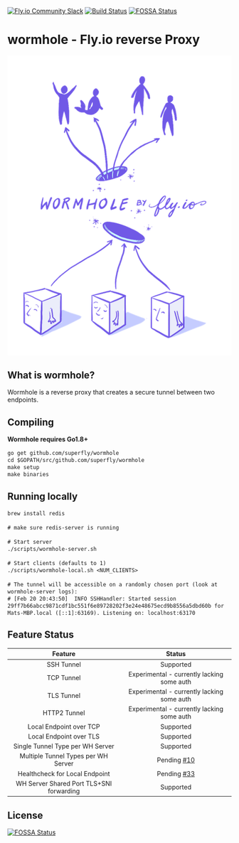 [![Fly.io Community Slack](https://fly.io/slack/badge.svg)](https://fly.io/slack/)
[![Build Status](https://travis-ci.org/superfly/wormhole.svg?branch=master)](https://travis-ci.org/superfly/wormhole)
[![FOSSA Status](https://app.fossa.io/api/projects/git%2Bgithub.com%2Fsuperfly%2Fwormhole.svg?type=shield)](https://app.fossa.io/projects/git%2Bgithub.com%2Fsuperfly%2Fwormhole?ref=badge_shield)

# wormhole - Fly.io reverse Proxy

<p align="center">
  <img src="wormhole.png">
</p>

## What is wormhole?
Wormhole is a reverse proxy that creates a secure tunnel between two endpoints.

## Compiling
**Wormhole requires Go1.8+**

    go get github.com/superfly/wormhole
    cd $GOPATH/src/github.com/superfly/wormhole
    make setup
    make binaries

## Running locally

    brew install redis

    # make sure redis-server is running

    # Start server
    ./scripts/wormhole-server.sh

    # Start clients (defaults to 1)
    ./scripts/wormhole-local.sh <NUM_CLIENTS>

    # The tunnel will be accessible on a randomly chosen port (look at wormhole-server logs):
    # [Feb 20 20:43:50]  INFO SSHHandler: Started session 29ff7b66abcc9871cdf1bc551f6e89728202f3e24e48675ecd9b8556a5dbd60b for Mats-MBP.local ([::1]:63169). Listening on: localhost:63170

## Feature Status

| Feature					| Status       |
| :-----:					| :----:       |
| SSH Tunnel					| Supported |
| TCP Tunnel					| Experimental - currently lacking some auth |
| TLS Tunnel              			| Experimental - currently lacking some auth |
| HTTP2 Tunnel            			| Experimental - currently lacking some auth |
| Local Endpoint over TCP			| Supported |
| Local Endpoint over TLS			| Supported |
| Single Tunnel Type per WH Server 		| Supported |
| Multiple Tunnel Types per WH Server 		| Pending [#10](https://github.com/superfly/wormhole/issues/10) |
| Healthcheck for Local Endpoint 		| Pending [#33](https://github.com/superfly/wormhole/issues/33) |
| WH Server Shared Port TLS+SNI forwarding 	| Supported |


## License
[![FOSSA Status](https://app.fossa.io/api/projects/git%2Bgithub.com%2Fsuperfly%2Fwormhole.svg?type=large)](https://app.fossa.io/projects/git%2Bgithub.com%2Fsuperfly%2Fwormhole?ref=badge_large)